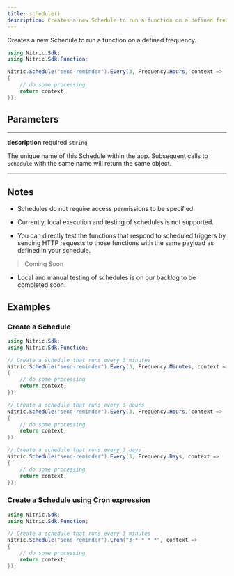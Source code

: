 ```yaml
---
title: schedule()
description: Creates a new Schedule to run a function on a defined frequency.
---
```


Creates a new Schedule to run a function on a defined frequency.

```c#
using Nitric.Sdk;
using Nitric.Sdk.Function;

Nitric.Schedule("send-reminder").Every(3, Frequency.Hours, context =>
{
    // do some processing
    return context;
});
```

## Parameters

---

**description** required `string`

The unique name of this Schedule within the app. Subsequent calls to `Schedule` with the same name will return the same object.

---

## Notes

- Schedules do not require access permissions to be specified.

- Currently, local execution and testing of schedules is not supported.

- You can directly test the functions that respond to scheduled triggers by sending HTTP requests to those functions with the same payload as defined in your schedule.

> Coming Soon

- Local and manual testing of schedules is on our backlog to be completed soon.

## Examples

### Create a Schedule

```c#
using Nitric.Sdk;
using Nitric.Sdk.Function;

// Create a schedule that runs every 3 minutes
Nitric.Schedule("send-reminder").Every(3, Frequency.Minutes, context =>
{
    // do some processing
    return context;
});

// Create a schedule that runs every 3 hours
Nitric.Schedule("send-reminder").Every(3, Frequency.Hours, context =>
{
    // do some processing
    return context;
});

// Create a schedule that runs every 3 days
Nitric.Schedule("send-reminder").Every(3, Frequency.Days, context =>
{
    // do some processing
    return context;
});
```

### Create a Schedule using Cron expression

```c#
using Nitric.Sdk;
using Nitric.Sdk.Function;

// Create a schedule that runs every 3 minutes
Nitric.Schedule("send-reminder").Cron("3 * * * *", context =>
{
    // do some processing
    return context;
});
```